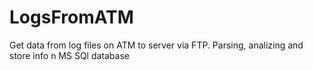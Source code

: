 # LogsFromATM
 Get data from log files on ATM to server via FTP. Parsing, analizing and store info n MS SQl database
